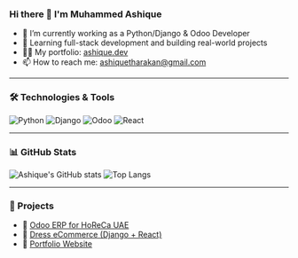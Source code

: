 ### Hi there 👋 I'm Muhammed Ashique

- 🔭 I’m currently working as a Python/Django & Odoo Developer
- 🌱 Learning full-stack development and building real-world projects
- 👨‍💻 My portfolio: [ashique.dev](https://ashique.dev)
- 📫 How to reach me: ashiquetharakan@gmail.com

---

### 🛠️ Technologies & Tools
![Python](https://img.shields.io/badge/-Python-333333?style=flat&logo=python)
![Django](https://img.shields.io/badge/-Django-092E20?style=flat&logo=django)
![Odoo](https://img.shields.io/badge/-Odoo-714B67?style=flat&logo=odoo)
![React](https://img.shields.io/badge/-React-61DAFB?style=flat&logo=react)

---

### 📊 GitHub Stats
![Ashique's GitHub stats](https://github-readme-stats.vercel.app/api?username=ashiquetharakan&show_icons=true&theme=transparent)
![Top Langs](https://github-readme-stats.vercel.app/api/top-langs/?username=ashiquetharakan&layout=compact)

---

### 📂 Projects
- 💼 [Odoo ERP for HoReCa UAE](https://github.com/ashiquetharakan/odoo-horeca)
- 🛒 [Dress eCommerce (Django + React)](https://github.com/ashiquetharakan/dress-ecommerce)
- 📄 [Portfolio Website](https://github.com/ashiquetharakan/portfolio)
